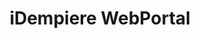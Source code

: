 ---
title: iDempiere WebPortal
description: iDempiere WebPortal is a web application that allows you to create a web store for your iDempiere ERP system.
status: featured
link: 
imageUrl: /assets/images/projects/idempiere-webportal.png
---